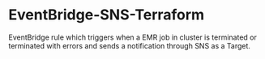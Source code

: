 # EventBridge-SNS-Terraform
EventBridge rule which triggers when a EMR job in cluster is terminated or terminated with errors and sends a notification through SNS as a Target.
